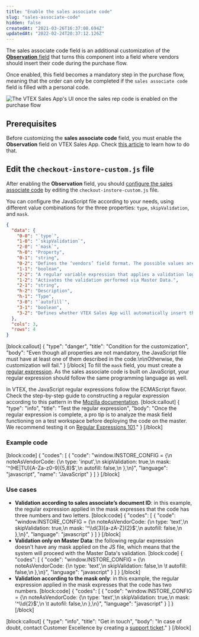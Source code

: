 ```yaml
---
title: "Enable the sales associate code"
slug: "sales-associate-code"
hidden: false
createdAt: "2021-03-26T16:37:08.694Z"
updatedAt: "2022-02-24T20:37:12.126Z"
---
```


The sales associate code field is an additional customization of the [**Observation** field](https://developers.vtex.com/vtex-rest-api/docs/enable-the-remarks-field-in-the-order-screen) that turns this component into a field where vendors should insert their code during the purchase flow.

Once enabled, this field becomes a mandatory step in the purchase flow, meaning that the order can only be completed if the `sales associate code` field is filled with a personal code.

![The VTEX Sales App's UI once the sales rep code is enabled on the purchase flow](https://cdn.jsdelivr.net/gh/vtexdocs/dev-portal-content@main/images/sales-associate-code-0.PNG)

## Prerequisites

Before customizing the **sales associate code** field, you must enable the **Observation** field on VTEX Sales App. Check [this article](https://developers.vtex.com/vtex-rest-api/docs/enable-the-remarks-field-in-the-order-screen) to learn how to do that.

## Edit the `checkout-instore-custom.js` file

After enabling the **Observation** field, you should [configure the sales associate code](https://help.vtex.com/en/tracks/vtex-sales-app-customizations--1z9kBm12oBPyVNDo1ivVc2/5kNtS80hbBGg58jMeF8CRv) by editing the `checkout-instore-custom.js` file.

You can configure the JavaScript file according to your needs, using different value combinations for the three properties: `type`, `skipValidation`, and `mask`.

```json
{
  "data": {
    "0-0": "`type`",
    "1-0": "`skipValidation`",
    "2-0": "`mask`",
    "h-0": "Property",
    "0-1": "string",
    "0-2": "Defines the ‘vendors’ field format. The possible values are `text` and `textarea`, for big text blocks. `input`, a text field for simple keys. `select`, showing a combobox to quickly select.",
    "1-1": "boolean",
    "2-2": "A regular variable expression that applies a validation logic to the type property value. In other words, the person responsible for editing the `window.INSTORE_CONFIG` object can create the variable expression they find most appropriate for the sales rep code.",
    "1-2": "Activates the validation performed via Master Data.",
    "2-1": "string",
    "h-2": "Description",
    "h-1": "Type",
    "3-0": "`autofill`",
    "3-1": "boolean",
    "3-2": "Defines whether VTEX Sales App will automatically insert the sales associate code when the Social Selling feature is active.\n\nWhen this value is `true` (default), the vendor code is automatically filled by VTEX Sales App.\n\nWhen this value is `false`, the operator must inform the vendor code manually.\n\nThis flag does not change any behavior when Social Selling is not activated."
  },
  "cols": 3,
  "rows": 4
}
```

[block:callout]
{
  "type": "danger",
  "title": "Condition for the customization",
  "body": "Even though all properties are not mandatory, the JavaScript file must have at least one of them described in the code.\n\nOtherwise, the customization will fail."
}
[/block]
To fill the `mask` field, you must create a [regular expression](https://developer.mozilla.org/en-US/docs/Web/JavaScript/Guide/Regular_Expressions). As the sales associate code is built on JavaScript, your regular expression should follow the same programming language as well.

In VTEX, the JavaScript regular expressions follow the ECMAScript flavor. Check the step-by-step guide to constructing a regular expression according to this pattern in the [Mozilla documentation](https://developer.mozilla.org/en-US/docs/Web/JavaScript/Reference/Global_Objects/RegExp).
[block:callout]
{
  "type": "info",
  "title": "Test the regular expression",
  "body": "Once the regular expression is complete, a pro tip is to analyze the mask field functioning on a test workspace before deploying the code on the master. We recommend testing it on [Regular Expressions 101](https://regex101.com/)."
}
[/block]

### Example code

[block:code]
{
  "codes": [
    {
      "code": "window.INSTORE_CONFIG = {\n  noteAsVendorCode: {\n    type: 'input',\n    skipValidation: true,\n    mask: '^(HE|TU)[A-Za-z0-9]{5,8}$',\n    autofill: false,\n  },\n}",
      "language": "javascript",
      "name": "JavaScript"
    }
  ]
}
[/block]

### Use cases

- <strong>Validation according to sales associate’s document ID</strong>: in this example, the regular expression applied in the mask expresses that the code has three numbers and two letters.
[block:code]
{
  "codes": [
    {
      "code": "window.INSTORE_CONFIG = {\n  noteAsVendorCode: {\n       type: 'text',\n       skipValidation: true,\n       mask: '^\\\\d{3}[a-zA-Z]{2}$',\n       autofill: false,\n   },\n}",
      "language": "javascript"
    }
  ]
}
[/block]
- **Validation only on Master Data**: the following regular expression doesn't have any mask applied on the JS file, which means that the system will proceed with the Master Data's validation.
[block:code]
{
  "codes": [
    {
      "code": "window.INSTORE_CONFIG = {\n  noteAsVendorCode: {\n       type: 'text',\n       skipValidation: false,\n    \t autofill: false,\n   },\n}",
      "language": "javascript"
    }
  ]
}
[/block]
- **Validation according to the mask only**: in this example, the regular expression applied in the mask expresses that the code has two numbers.
[block:code]
{
  "codes": [
    {
      "code": "window.INSTORE_CONFIG = {\n  noteAsVendorCode: {\n       type: 'text',\n       skipValidation: true,\n       mask: '^\\\\d{2}$',\n    \t autofil: false,\n   },\n}",
      "language": "javascript"
    }
  ]
}
[/block]

[block:callout]
{
  "type": "info",
  "title": "Get in touch",
  "body": "In case of doubt, contact Customer Excellence by creating a [support ticket](https://help.vtex.com/en/tutorial/abrir-chamados-para-o-suporte-vtex--16yOEqpO32UQYygSmMSSAM)."
}
[/block]
